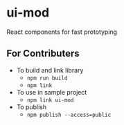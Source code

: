 # ui-mod
React components for fast prototyping

## For Contributers
- To build and link library
    - `npm run build`
    - `npm link`
- To use in sample project 
    - `npm link ui-mod`
- To publish
    - `npm publish --access=public`
